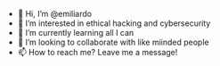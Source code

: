 - 👋 Hi, I’m @emiliardo
- 👀 I’m interested in ethical hacking and cybersecurity
- 🌱 I’m currently learning all I can
- 💞️ I’m looking to collaborate with like miinded people
- 📫 How to reach me? Leave me a message!

